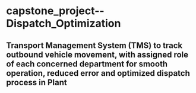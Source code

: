 # capstone_project--Dispatch_Optimization
## Transport Management System (TMS) to track outbound vehicle movement, with assigned role of each concerned department for smooth operation, reduced error and optimized dispatch process in Plant
